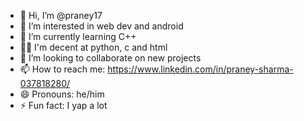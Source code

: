 - 👋 Hi, I’m @praney17
- 👀 I’m interested in web dev and android 
- 🌱 I’m currently learning C++
- 🧙‍♂️ I'm decent at python, c and html
- 💞️ I’m looking to collaborate on new projects
- 📫 How to reach me: https://www.linkedin.com/in/praney-sharma-037818280/
- 😄 Pronouns: he/him
- ⚡ Fun fact: I yap a lot

<!---
praney17/praney17 is a ✨ special ✨ repository because its `README.md` (this file) appears on your GitHub profile.
You can click the Preview link to take a look at your changes.
--->
